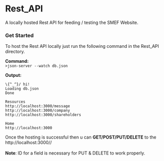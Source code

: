 # Rest_API

A locally hosted Rest API for feeding / testing the SMEF Website.

### Get Started

To host the Rest API locally just run the following command in the Rest_API directory.

**Command:**  
`>json-server --watch db.json`

**Output:**
```
\{^_^}/ hi!
Loading db.json
Done

Resources
http://localhost:3000/message
http://localhost:3000/company
http://localhost:3000/shareholders

Home
http://localhost:3000
```
Once the hosting is successful then u can **GET/POST/PUT/DELETE** to the http://localhost:3000/<field name>/<id></br>  
**Note**: ID for a field is necessary for PUT & DELETE to work properly.
